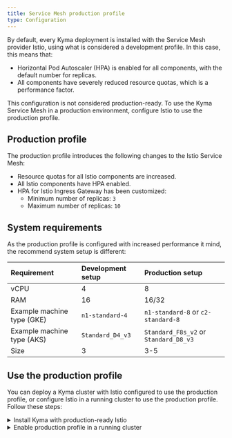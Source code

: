 ```yaml
---
title: Service Mesh production profile
type: Configuration
---
```


By default, every Kyma deployment is installed with the Service Mesh provider Istio, using what is considered a development profile. In this case, this means that:
  - Horizontal Pod Autoscaler (HPA) is enabled for all components, with the default number for replicas.
  - All components have severely reduced resource quotas, which is a performance factor.

This configuration is not considered production-ready. To use the Kyma Service Mesh in a production environment, configure Istio to use the production profile.

## Production profile

The production profile introduces the following changes to the Istio Service Mesh:
   - Resource quotas for all Istio components are increased.
   - All Istio components have HPA enabled.
   - HPA for Istio Ingress Gateway has been customized:
     + Minimum number of replicas: `3`
     + Maximum number of replicas: `10`

## System requirements
As the production profile is configured with increased performance it mind, the recommend system setup is different:

| Requirement | Development setup | Production setup|
|:--- | :--- | :--- |
| vCPU | 4 | 8 |
| RAM | 16 | 16/32 |
| Example machine type (GKE) | `n1-standard-4` | `n1-standard-8` or `c2-standard-8` |
| Example machine type (AKS) | `Standard_D4_v3` | `Standard_F8s_v2` or `Standard_D8_v3` |
| Size | 3 | 3-5 |

## Use the production profile

You can deploy a Kyma cluster with Istio configured to use the production profile, or configure Istio in a running cluster to use the production profile. Follow these steps:

<div tabs>
  <details>
  <summary>
  Install Kyma with production-ready Istio
  </summary>

  1. Create a Kubernetes cluster for Kyma installation.
  2. Create an override file that forces the Istio Service Mesh to use the production profile:

    ```yaml
    apiVersion: v1
    kind: ConfigMap
    metadata:
      name: istio-overrides
      namespace: kyma-installer
      labels:
        installer: overrides
        component: istio
        kyma-project.io/installation: ""
    data:
      kyma_istio_control_plane: |-
        apiVersion: install.istio.io/v1alpha1
        kind: IstioOperator
        metadata:
          namespace: istio-system
        spec:
          components:
            ingressGateways:
            - name: istio-ingressgateway
              k8s:
                hpaSpec:
                  maxReplicas: 10
                  minReplicas: 3
          values:
            global:
              proxy:
                resources:
                  requests:
                    cpu: 150m
                    memory: 128Mi
                  limits:
                    cpu: 500m
                    memory: 1024Mi
    ```

  3. Use Kyma CLI to install Kyma on the cluster providing this file's path using the `-o` flag.

  </details>
  <details>
  <summary>
  Enable production profile in a running cluster
  </summary>

  1. Apply an override that forces the Istio Service Mesh to use the production profile:

    ```bash
    cat <<EOF | kubectl apply -f -
    ---
    apiVersion: v1
    kind: ConfigMap
    metadata:
      name: istio-overrides
      namespace: kyma-installer
      labels:
        installer: overrides
        component: istio
        kyma-project.io/installation: ""
    data:
      kyma_istio_control_plane: |-
        apiVersion: install.istio.io/v1alpha1
        kind: IstioOperator
        metadata:
          namespace: istio-system
        spec:
          components:
            ingressGateways:
            - name: istio-ingressgateway
              k8s:
                hpaSpec:
                  maxReplicas: 10
                  minReplicas: 3
          values:
            global:
              proxy:
                resources:
                  requests:
                    cpu: 150m
                    memory: 128Mi
                  limits:
                    cpu: 500m
                    memory: 1024Mi
    EOF
    ```

  2. Run the [cluster update process](/root/kyma/#installation-update-kyma).

  </details>
</div>

